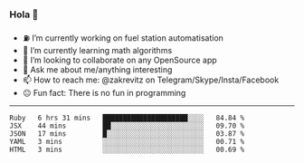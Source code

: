 ### Hola 👋
- ⛽️ I’m currently working on fuel station automatisation
- 🧮 I’m currently learning math algorithms
- 👀 I’m looking to collaborate on any OpenSource app
- 💬 Ask me about me/anything interesting
- 📫 How to reach me: @zakrevitz on Telegram/Skype/Insta/Facebook
- 😐 Fun fact: There is no fun in programming


---
<!--START_SECTION:waka-->
```text
Ruby   6 hrs 31 mins   █████████████████████░░░░   84.84 % 
JSX    44 mins         ██░░░░░░░░░░░░░░░░░░░░░░░   09.70 % 
JSON   17 mins         █░░░░░░░░░░░░░░░░░░░░░░░░   03.87 % 
YAML   3 mins          ░░░░░░░░░░░░░░░░░░░░░░░░░   00.71 % 
HTML   3 mins          ░░░░░░░░░░░░░░░░░░░░░░░░░   00.69 %
```
<!--END_SECTION:waka-->
